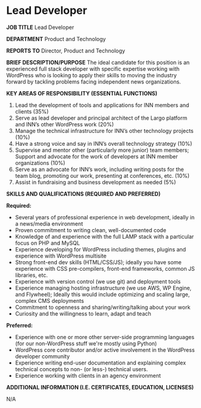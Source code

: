 # Lead Developer

**JOB TITLE** Lead Developer

**DEPARTMENT** Product and Technology

**REPORTS TO** Director, Product and Technology

**BRIEF DESCRIPTION/PURPOSE** The ideal candidate for this position is an experienced full stack developer with specific expertise working with WordPress who is looking to apply their skills to moving the industry forward by tackling problems facing independent news organizations.

**KEY AREAS OF RESPONSIBILITY (ESSENTIAL FUNCTIONS)**

1. Lead the development of tools and applications for INN members and clients (35%)
2. Serve as lead developer and principal architect of the Largo platform and INN’s other WordPress work (20%)
3. Manage the technical infrastructure for INN’s other technology projects (10%)
4. Have a strong voice and say in INN’s overall technology strategy (10%)
5. Supervise and mentor other (particularly more junior) team members; Support and advocate for the work of developers at INN member organizations (10%)
6. Serve as an advocate for INN’s work, including writing posts for the team blog, promoting our work, presenting at conferences, etc. (10%)
7. Assist in fundraising and business development as needed (5%)

**SKILLS AND QUALIFICATIONS (REQUIRED AND PREFERRED)**

**Required:**

-  Several years of professional experience in web development, ideally in a news/media environment
-  Proven commitment to writing clean, well-documented code
-  Knowledge of and experience with the full LAMP stack with a particular focus on PHP and MySQL
-  Experience developing for WordPress including themes, plugins and experience with WordPress multisite
-  Strong front-end dev skills (HTML/CSS/JS); ideally you have some experience with CSS pre-compilers, front-end frameworks, common JS libraries, etc.
-  Experience with version control (we use git) and deployment tools
-  Experience managing hosting infrastructure (we use AWS, WP Engine, and Flywheel); Ideally this would include optimizing and scaling large, complex CMS deployments
-  Commitment to openness and sharing/writing/talking about your work
-  Curiosity and the willingness to learn, adapt and teach

**Preferred:**

-  Experience with one or more other server-side programming languages (for our non-WordPress stuff we're mostly using Python)
-  WordPress core contributor and/or active involvement in the WordPress developer community
-  Experience writing end-user documentation and explaining complex technical concepts to non- (or less-) technical users.
-  Experience working with clients in an agency environment

**ADDITIONAL INFORMATION (I.E. CERTIFICATES, EDUCATION, LICENSES)**

N/A
